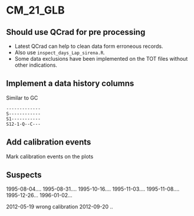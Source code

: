 
# CM_21_GLB

## Should use QCrad for pre processing

- Latest QCrad can help to clean data form erroneous records.
- Also use `inspect_days_Lap_sirena.R`.
- Some data exclusions have been implemented on the TOT files without other 
indications.


## Implement a data history columns 

Similar to GC

```
-------------
S------------
S1-----------
S12-1-Q--C---
```

## Add calibration events

Mark calibration events on the plots

## Suspects

1995-08-04....
1995-08-31....
1995-10-16....
1995-11-03....
1995-11-08....
1995-12-26...
1996-01-02...


2012-05-19 wrong calibration
2012-09-20 ..
